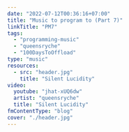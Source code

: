 ```yaml
---
date: "2022-07-12T00:36:16+07:00"
title: "Music to program to (Part 7)"
linkTitle: "PM7"
tags:
  - "programming-music"
  - "queensryche"
  - "100DaysToOffload"
type: "music"
resources:
  - src: "header.jpg"
    title: "Silent Lucidity"
video:
  youtube: "jhat-xUQ6dw"
  artist: "queensryche"
  title: "Silent Lucidity"
fmContentType: "blog"
cover: "./header.jpg"
---
```


